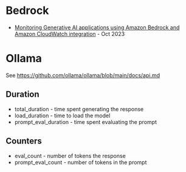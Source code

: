 # Bedrock
- [Monitoring Generative AI applications using Amazon Bedrock and Amazon CloudWatch integration](https://aws.amazon.com/blogs/mt/monitoring-generative-ai-applications-using-amazon-bedrock-and-amazon-cloudwatch-integration/) - Oct 2023

# Ollama

See https://github.com/ollama/ollama/blob/main/docs/api.md

## Duration
- total_duration - time spent generating the response
- load_duration - time to load the model
- prompt_eval_duration - time spent evaluating the prompt

## Counters
- eval_count - number of tokens the response
- prompt_eval_count - number of tokens in the prompt


